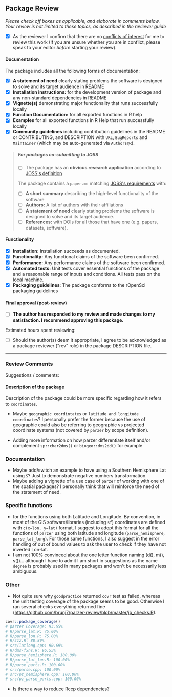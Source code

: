 ## Package Review

*Please check off boxes as applicable, and elaborate in comments below.  Your review is not limited to these topics, as described in the reviewer guide*

- [x] As the reviewer I confirm that there are no [conflicts of interest](#coi) for me to review this work (If you are unsure whether you are in conflict, please speak to your editor _before_ starting your review).

#### Documentation

The package includes all the following forms of documentation:

- [x] **A statement of need** clearly stating problems the software is designed to solve and its target audience in README
- [x] **Installation instructions:** for the development version of package and any non-standard dependencies in README
- [x] **Vignette(s)** demonstrating major functionality that runs successfully locally
- [x] **Function Documentation:** for all exported functions in R help
- [x] **Examples** for all exported functions in R Help that run successfully locally
- [x] **Community guidelines** including contribution guidelines in the README or CONTRIBUTING, and DESCRIPTION with `URL`, `BugReports` and `Maintainer` (which may be auto-generated via `Authors@R`).

>##### For packages co-submitting to JOSS
>
>- [ ] The package has an **obvious research application** according to [JOSS's definition](http://joss.theoj.org/about#submission_requirements)
>
>The package contains a `paper.md` matching [JOSS's requirements](http://joss.theoj.org/about#paper_structure) with:
>
>- [ ] **A short summary** describing the high-level functionality of the software
>- [ ] **Authors:**  A list of authors with their affiliations
>- [ ] **A statement of need** clearly stating problems the software is designed to solve and its target audience.
>- [ ] **References:** with DOIs for all those that have one (e.g. papers, datasets, software).

#### Functionality

- [x] **Installation:** Installation succeeds as documented.
- [x] **Functionality:** Any functional claims of the software been confirmed.
- [x] **Performance:** Any performance claims of the software been confirmed.
- [x] **Automated tests:** Unit tests cover essential functions of the package
   and a reasonable range of inputs and conditions. All tests pass on the local machine.
- [x] **Packaging guidelines**: The package conforms to the rOpenSci packaging guidelines

#### Final approval (post-review)

- [ ] **The author has responded to my review and made changes to my satisfaction. I recommend approving this package.**

Estimated hours spent reviewing:

- [ ] Should the author(s) deem it appropriate, I agree to be acknowledged as a package reviewer ("rev" role) in the package DESCRIPTION file.

---

### Review Comments

Suggestions / comments:

#### Description of the package

Description of the package could be more specific regarding how it refers to `coordinates`.

- Maybe `geographic coordintates` or `latitude and longitude coordinates`? I personally prefer the former because the use of geographic could also be referring to geographic vs projected coordinate systems (not covered by `parzer` by scope definition). 

- Adding more information on how parzer differentiate itself and/or complement `sp::char2dms()` or `biogeo::dms2dd()` for example


### Documentation

-  Maybe add/switch an example to have using a Southern Hemisphere Lat using `S`? Just to demonstrate negative numbers transformation.
- Maybe adding a vignette of a use case of `parzer` of working with one of the spatial packages? I personally think that will reinforce the need of the statement of need.


### Specific functions

- for the functions using both Latitude and Longitude. By convention, in most of the GIS software/libraries (including `sf`) coordinates are defined with `c(x=lon, y=lat)` format. I suggest to adopt this format for all the functions of `parzer` using both latitude and longitude (`parse_hemisphere`, `parse_lat_long`). For those same functions, I also suggest in the error handling of out of bound values to ask the user to check if they have not inverted Lon-lat.
- I am not 100% convinced about the one letter function naming (d(), m(), s())... although I have to admit I am short in suggestions as the  name `degree` is probably used in many packages and won't be necessarily less ambiguous.


### Other

- Not quite sure why `goodpractice` returned `covr` test as failed, whereas the unit testing coverage of the package seems to be good. Otherwise I ran several checks everything returned fine (https://github.com/brunj7/parzer-review/blob/master/jb_checks.R).

```r 
covr::package_coverage()
# parzer Coverage: 93.65%
# R/parse_lat.R: 75.00%
# R/parse_lon.R: 75.00%
# R/zzz.R: 88.89%
# src/latlong.cpp: 90.69%
# R/dms-fxns.R: 96.55%
# R/parse_hemisphere.R: 100.00%
# R/parse_lat_lon.R: 100.00%
# R/parse_parts.R: 100.00%
# src/parse.cpp: 100.00%
# src/pz_hemisphere.cpp: 100.00%
# src/pz_parse_parts.cpp: 100.00%
```

- Is there a way to reduce Rccp dependencies? 


